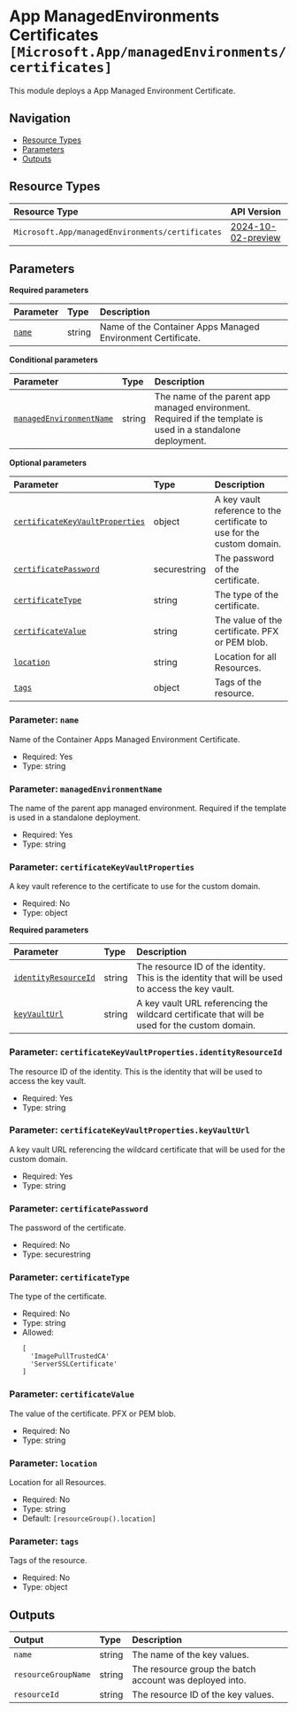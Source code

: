 # App ManagedEnvironments Certificates `[Microsoft.App/managedEnvironments/certificates]`

This module deploys a App Managed Environment Certificate.

## Navigation

- [Resource Types](#Resource-Types)
- [Parameters](#Parameters)
- [Outputs](#Outputs)

## Resource Types

| Resource Type | API Version |
| :-- | :-- |
| `Microsoft.App/managedEnvironments/certificates` | [2024-10-02-preview](https://learn.microsoft.com/en-us/azure/templates/Microsoft.App/2024-10-02-preview/managedEnvironments/certificates) |

## Parameters

**Required parameters**

| Parameter | Type | Description |
| :-- | :-- | :-- |
| [`name`](#parameter-name) | string | Name of the Container Apps Managed Environment Certificate. |

**Conditional parameters**

| Parameter | Type | Description |
| :-- | :-- | :-- |
| [`managedEnvironmentName`](#parameter-managedenvironmentname) | string | The name of the parent app managed environment. Required if the template is used in a standalone deployment. |

**Optional parameters**

| Parameter | Type | Description |
| :-- | :-- | :-- |
| [`certificateKeyVaultProperties`](#parameter-certificatekeyvaultproperties) | object | A key vault reference to the certificate to use for the custom domain. |
| [`certificatePassword`](#parameter-certificatepassword) | securestring | The password of the certificate. |
| [`certificateType`](#parameter-certificatetype) | string | The type of the certificate. |
| [`certificateValue`](#parameter-certificatevalue) | string | The value of the certificate. PFX or PEM blob. |
| [`location`](#parameter-location) | string | Location for all Resources. |
| [`tags`](#parameter-tags) | object | Tags of the resource. |

### Parameter: `name`

Name of the Container Apps Managed Environment Certificate.

- Required: Yes
- Type: string

### Parameter: `managedEnvironmentName`

The name of the parent app managed environment. Required if the template is used in a standalone deployment.

- Required: Yes
- Type: string

### Parameter: `certificateKeyVaultProperties`

A key vault reference to the certificate to use for the custom domain.

- Required: No
- Type: object

**Required parameters**

| Parameter | Type | Description |
| :-- | :-- | :-- |
| [`identityResourceId`](#parameter-certificatekeyvaultpropertiesidentityresourceid) | string | The resource ID of the identity. This is the identity that will be used to access the key vault. |
| [`keyVaultUrl`](#parameter-certificatekeyvaultpropertieskeyvaulturl) | string | A key vault URL referencing the wildcard certificate that will be used for the custom domain. |

### Parameter: `certificateKeyVaultProperties.identityResourceId`

The resource ID of the identity. This is the identity that will be used to access the key vault.

- Required: Yes
- Type: string

### Parameter: `certificateKeyVaultProperties.keyVaultUrl`

A key vault URL referencing the wildcard certificate that will be used for the custom domain.

- Required: Yes
- Type: string

### Parameter: `certificatePassword`

The password of the certificate.

- Required: No
- Type: securestring

### Parameter: `certificateType`

The type of the certificate.

- Required: No
- Type: string
- Allowed:
  ```Bicep
  [
    'ImagePullTrustedCA'
    'ServerSSLCertificate'
  ]
  ```

### Parameter: `certificateValue`

The value of the certificate. PFX or PEM blob.

- Required: No
- Type: string

### Parameter: `location`

Location for all Resources.

- Required: No
- Type: string
- Default: `[resourceGroup().location]`

### Parameter: `tags`

Tags of the resource.

- Required: No
- Type: object

## Outputs

| Output | Type | Description |
| :-- | :-- | :-- |
| `name` | string | The name of the key values. |
| `resourceGroupName` | string | The resource group the batch account was deployed into. |
| `resourceId` | string | The resource ID of the key values. |
